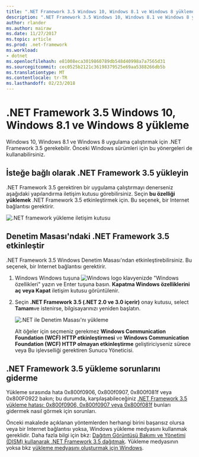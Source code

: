 ```yaml
---
title: ".NET Framework 3.5 Windows 10, Windows 8.1 ve Windows 8 yükleme"
description: ".NET Framework 3.5 Windows 10, Windows 8.1 ve Windows 8 yüklemek öğrenin."
author: rlander
ms.author: mairaw
ms.date: 11/27/2017
ms.topic: article
ms.prod: .net-framework
ms.workload:
- dotnet
ms.openlocfilehash: e81008eca3019860789db548d40998a7a7565d31
ms.sourcegitcommit: cec0525b2121c36198379525e69aa5388266db5b
ms.translationtype: MT
ms.contentlocale: tr-TR
ms.lasthandoff: 02/23/2018
---
```

# <a name="install-the-net-framework-35-on-windows-10-windows-81-and-windows-8"></a>.NET Framework 3.5 Windows 10, Windows 8.1 ve Windows 8 yükleme

Windows 10, Windows 8.1 ve Windows 8 uygulama çalıştırmak için .NET Framework 3.5 gerekebilir. Önceki Windows sürümleri için bu yönergeleri de kullanabilirsiniz.

## <a name="install-the-net-framework-35-on-demand"></a>İsteğe bağlı olarak .NET Framework 3.5 yükleyin

.NET Framework 3.5 gerektiren bir uygulama çalıştırmayı denerseniz aşağıdaki yapılandırma iletişim kutusu görebilirsiniz. Seçin **bu özelliği yüklemek** .NET Framework 3.5 etkinleştirmek için. Bu seçenek, bir Internet bağlantısı gerektirir.

![.NET framework yükleme iletişim kutusu](./media/dotnet-framework-installation-dialog.jpg)

## <a name="enable-the-net-framework-35-in-control-panel"></a>Denetim Masası'ndaki .NET Framework 3.5 etkinleştir

.NET Framework 3.5 Windows Denetim Masası'ndan etkinleştirebilirsiniz. Bu seçenek, bir Internet bağlantısı gerektirir.

1. Windows Windows tuşuna ![Windows logo](https://i-msdn.sec.s-msft.com/dynimg/IC721376.jpeg) klavyenizde "Windows özellikleri" yazın ve Enter tuşuna basın. **Kapatma Windows özelliklerini aç veya Kapat** iletişim kutusu görüntülenir.

2. Seçin **.NET Framework 3.5 (.NET 2.0 ve 3.0 içerir)** onay kutusu, select **Tamam**ve istenirse, bilgisayarınızı yeniden başlatın.

   ![.NET ile Denetim Masası'nı yükleme](./media/dotnet-control-panel.png)

   Alt öğeler için seçmeniz gerekmez **Windows Communication Foundation (WCF) HTTP etkinleştirmesi** ve **Windows Communication Foundation (WCF) HTTP olmayan etkinleştirme** geliştiriciyseniz sürece veya Bu işlevselliği gerektiren Sunucu Yöneticisi.

## <a name="troubleshoot-the-installation-of-the-net-framework-35"></a>.NET Framework 3.5 yükleme sorunlarını giderme

Yükleme sırasında hata 0x800f0906, 0x800f0907, 0x800f081f veya 0x800F0922 bakın; bu durumda, karşılaşabileceğiniz [.NET Framework 3.5 yükleme hatası: 0x800f0906, 0x800f0907 veya 0x800f081f](https://support.microsoft.com/help/2734782/net-framework-3-5-installation-error-0x800f0906--0x800f081f--0x800f09) bunları gidermek nasıl görmek için sorunları.

Önceki makalede açıklanan yöntemlerden herhangi birini başarısız olursa veya bir Internet bağlantısı yoksa, Windows yükleme medyasını kullanmak gereklidir. Daha fazla bilgi için bkz: [Dağıtım Görüntüsü Bakımı ve Yönetimi (DISM) kullanarak .NET Framework 3.5 dağıtmak](/windows-hardware/manufacture/desktop/deploy-net-framework-35-by-using-deployment-image-servicing-and-management--dism). Yükleme medyasının yoksa bkz [yükleme medyasını oluşturmak için Windows](https://support.microsoft.com/help/15088/windows-create-installation-media).
